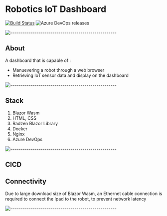 
# Robotics IoT Dashboard

[![Build Status](https://dev.azure.com/amirashrafizham7/IoT%20RaspberryPI/_apis/build/status/Frontend%20-%20IoRT%20Raspberry%20Pi?branchName=master)](https://dev.azure.com/amirashrafizham7/IoT%20RaspberryPI/_build/latest?definitionId=5&branchName=master) ![Azure DevOps releases](https://vsrm.dev.azure.com/amirashrafizham7/_apis/public/Release/badge/3cd2d062-7beb-450b-835a-acb34a7cc906/5/5)

![-----------------------------------------------------](https://raw.githubusercontent.com/andreasbm/readme/master/assets/lines/rainbow.png)

## About
A dashboard that is capable of :
- Manuevering a robot through a web browser
- Retrieving IoT sensor data and display on the dashboard


![-----------------------------------------------------](https://raw.githubusercontent.com/andreasbm/readme/master/assets/lines/rainbow.png)

##  Stack
1. Blazor Wasm
2. HTML, CSS
3. Radzen Blazor Library
4. Docker
5. Nginx
6. Azure DevOps


![-----------------------------------------------------](https://raw.githubusercontent.com/andreasbm/readme/master/assets/lines/rainbow.png)

## CICD


## Connectivity
Due to large download size of Blazor Wasm, an Ethernet cable connection is required to connect the Ipad to the robot, to prevent network latency 


![-----------------------------------------------------](https://raw.githubusercontent.com/andreasbm/readme/master/assets/lines/rainbow.png)